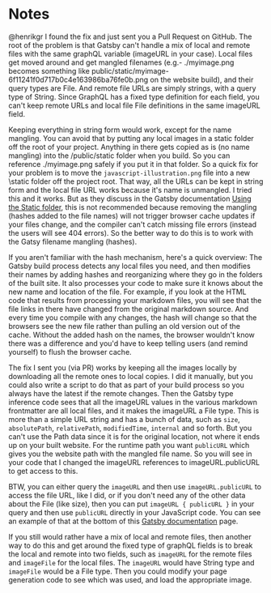 # Notes

@henrikgr I found the fix and just sent you a Pull Request on GitHub.  The root of the problem is that Gatsby can't handle a mix of local and remote files with the same graphQL variable (imageURL in your case).  Local files get moved around and get mangled filenames (e.g.- ./myimage.png becomes something like public/static/myimage-6f11241f0d717b0c4e163986ba76fe0b.png on the website build), and their query types are File.  And remote file URLs are simply strings, with a query type of String.  Since GraphQL has a fixed type definition for each field, you can't keep remote URLs and local file File definitions in the same imageURL field.

Keeping everything in string form would work, except for the name mangling.  You can avoid that by putting any local images in a static folder off the root of your project.  Anything in there gets copied as is (no name mangling) into the /public/static folder when you build.  So you can reference ./myimage.png safely if you put it in that folder.  So a quick fix for your problem is to move the `javascript-illustration.png` file into a new \static folder off the project root.  That way, all the URLs can be kept in string form and the local file URL works because it's name is unmangled.  I tried this and it works.  But as they discuss in the Gatsby documentation [Using the Static folder](https://www.gatsbyjs.org/docs/static-folder/), this is not recommended because removing the mangling (hashes added to the file names) will not trigger browser cache updates if your files change, and the compiler can't catch missing file errors (instead the users will see 404 errors).  So the better way to do this is to work with the Gatsy filename mangling (hashes).

If you aren't familiar with the hash mechanism, here's a quick overview:  The Gatsby build process detects any local files you need, and then modifies their names by adding hashes and reorganizing where they go in the folders of the built site.  It also processes your code to make sure it knows about the new name and location of the file.  For example, if you look at the HTML code that results from processing your markdown files, you will see that the file links in there have changed from the original markdown source.  And every time you compile with any changes, the hash will change so that the browsers see the new file rather than pulling an old version out of the cache.  Without the added hash on the names, the browser wouldn't know there was a difference and you'd have to keep telling users (and remind yourself) to flush the browser cache.

The fix I sent you (via PR) works by keeping all the images locally by downloading all the remote ones to local copies.  I did it manually, but you could also write a script to do that as part of your build process so you always have the latest if the remote changes.  Then the Gatsby type inference code sees that all the imageURL values in the various markdown frontmatter are all local files, and it makes the imageURL a File type.  This is more than a simple URL string and has a bunch of data, such as `size`, `absolutePath`, `relativePath`, `modifiedTime`, `internal` and so forth.  But you can't use the Path data since it is for the original location, not where it ends up on your built website.  For the runtime path you want `publicURL` which gives you the website path with the mangled file name.  So you will see in your code that I changed the imageURL references to imageURL.publicURL to get access to this.

BTW, you can either query the `imageURL` and then use `imageURL.publicURL` to access the file URL, like I did, or if you don't need any of the other data about the File (like size), then you can put `imageURL { publicURL }` in your query and then use `publicURL` directly in your JavaScript code.  You can see an example of that at the bottom of this [Gatsby documentation](https://www.gatsbyjs.org/docs/importing-assets-into-files/) page.

If you still would rather have a mix of local and remote files, then another way to do this and get around the fixed type of graphQL fields is to break the local and remote into two fields, such as `imageURL` for the remote files and `imageFile` for the local files.  The `imageURL` would have String type and `imageFile` would be a File type.  Then you could modify your page generation code to see which was used, and load the appropriate image.
